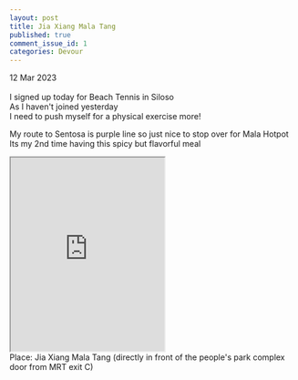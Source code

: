 ```yaml
---
layout: post
title: Jia Xiang Mala Tang
published: true
comment_issue_id: 1
categories: Devour
---
```

12 Mar 2023
<br>
<br>
I signed up today for Beach Tennis in Siloso
<br>
As I haven't joined yesterday
<br>
I need to push myself for a physical exercise more!
<br>
<!--more-->
My route to Sentosa is purple line so just nice to stop over for Mala Hotpot
<br>
Its my 2nd time having this spicy but flavorful meal
<br>
<iframe src="https://drive.google.com/file/d/1Izejh_HP0eN1LEXz_bxI8tCOBAZSQkKh/preview" width="270" height="340" allow="autoplay"></iframe>
<br>
Place: Jia Xiang Mala Tang (directly in front of the people's park complex door from MRT exit C)
